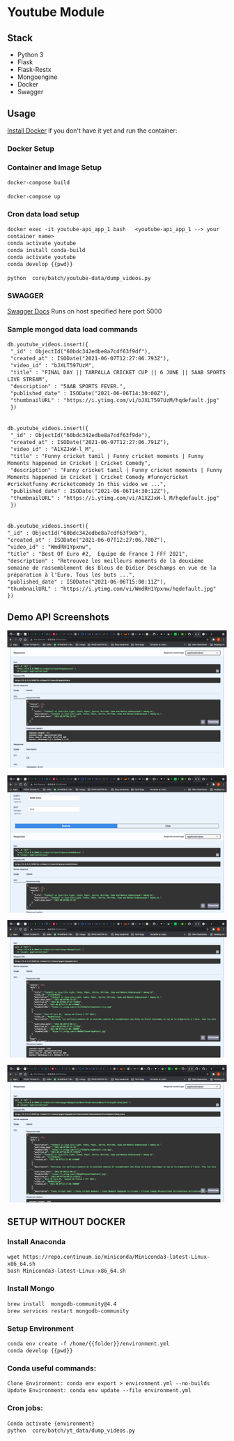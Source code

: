 # Youtube Module

## Stack

- Python 3
- Flask
- Flask-Restx
- Mongoengine
- Docker
- Swagger

## Usage

[Install Docker](https://www.docker.com/products/docker-desktop) if you don't have it yet and run the container:

### Docker Setup

### Container and Image Setup
```
docker-compose build

docker-compose up

```

### Cron data load setup

````
docker exec -it youtube-api_app_1 bash   <youtube-api_app_1 --> your container name>
conda activate youtube
conda install conda-build
conda activate youtube
conda develop {{pwd}}

python  core/batch/youtube-data/dump_videos.py

````

### SWAGGER

[Swagger Docs](https://0.0.0.0:5000/docs) Runs on host specified here port 5000

### Sample mongod data load commands

```
db.youtube_videos.insert({
 "_id" : ObjectId("60bdc342edbe8a7cdf63f9df"),
 "created_at" : ISODate("2021-06-07T12:27:06.793Z"),
 "video_id" : "bJXLT597UzM",
 "title" : "FINAL DAY || TARPALLA CRICKET CUP || 6 JUNE || 5AAB SPORTS LIVE STREAM",
 "description" : "5AAB SPORTS FEVER.",
 "published_date" : ISODate("2021-06-06T14:30:00Z"),
 "thumbnailURL" : "https://i.ytimg.com/vi/bJXLT597UzM/hqdefault.jpg"
 })


db.youtube_videos.insert({
 "_id" : ObjectId("60bdc342edbe8a7cdf63f9de"),
 "created_at" : ISODate("2021-06-07T12:27:06.791Z"),
 "video_id" : "A1XZJxW-l_M",
 "title" : "Funny cricket tamil | Funny cricket moments | Funny Moments happened in Cricket | Cricket Comedy",
 "description" : "Funny cricket tamil | Funny cricket moments | Funny Moments happened in Cricket | Cricket Comedy #funnycricket #cricketfunny #cricketcomedy In this video we ...",
 "published_date" : ISODate("2021-06-06T14:30:12Z"),
 "thumbnailURL" : "https://i.ytimg.com/vi/A1XZJxW-l_M/hqdefault.jpg"
 })


db.youtube_videos.insert({
"_id" : ObjectId("60bdc342edbe8a7cdf63f9db"),
"created_at" : ISODate("2021-06-07T12:27:06.780Z"),
"video_id" : "WmdRH1Ypxnw",
"title" : "Best Of Euro #2,  Equipe de France I FFF 2021",
"description" : "Retrouvez les meilleurs moments de la deuxième semaine de rassemblement des Bleus de Didier Deschamps en vue de la préparation à l'Euro. Tous les buts ...",
"published_date" : ISODate("2021-06-06T15:00:11Z"),
"thumbnailURL" : "https://i.ytimg.com/vi/WmdRH1Ypxnw/hqdefault.jpg"
})

```

## Demo API Screenshots

![image](demo-images/basic_search.png)

![image](demo-images/full_text_search.png)

![image](demo-images/get_api_paginated.png)

![image](demo-images/get_api_filtered_sorted.png)




## SETUP WITHOUT DOCKER

### Install Anaconda

```
wget https://repo.continuum.io/miniconda/Miniconda3-latest-Linux-x86_64.sh
bash Miniconda3-latest-Linux-x86_64.sh
```

### Install Mongo
```
brew install  mongodb-community@4.4
brew services restart mongodb-community
```

### Setup Environment
```
conda env create -f /home/{{folder}}/environment.yml
conda develop {{pwd}}
```


### Conda useful commands:
```
Clone Environment: conda env export > environment.yml --no-builds
Update Environment: conda env update --file environment.yml

```

### Cron jobs:
```
Conda activate {environment}
python  core/batch/yt_data/dump_videos.py
```
